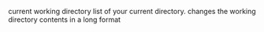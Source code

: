 current working directory
list of your current directory.
changes the working directory
contents in a long format 
